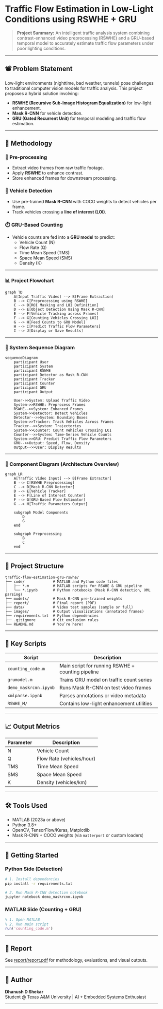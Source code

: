 
# Traffic Flow Estimation in Low-Light Conditions using RSWHE + GRU

> **Project Summary:** An intelligent traffic analysis system combining contrast-enhanced video preprocessing (RSWHE) and a GRU-based temporal model to accurately estimate traffic flow parameters under poor lighting conditions.

---

## 📽️ Problem Statement
Low-light environments (nighttime, bad weather, tunnels) pose challenges to traditional computer vision models for traffic analysis. This project proposes a hybrid solution involving:

- **RSWHE (Recursive Sub-Image Histogram Equalization)** for low-light enhancement.
- **Mask R-CNN** for vehicle detection.
- **GRU (Gated Recurrent Unit)** for temporal modeling and traffic flow estimation.

---

## 🧪 Methodology

### 🔧 Pre-processing
- Extract video frames from raw traffic footage.
- Apply **RSWHE** to enhance contrast.
- Store enhanced frames for downstream processing.

### 🚗 Vehicle Detection
- Use pre-trained **Mask R-CNN** with COCO weights to detect vehicles per frame.
- Track vehicles crossing a **line of interest (LOI)**.

### ⏱️ GRU-Based Counting
- Vehicle counts are fed into a **GRU model** to predict:
  - Vehicle Count (N)
  - Flow Rate (Q)
  - Time Mean Speed (TMS)
  - Space Mean Speed (SMS)
  - Density (K)

---

### 📊 Project Flowchart

```mermaid
graph TD
    A[Input Traffic Video] --> B[Frame Extraction]
    B --> C[Preprocessing using RSWHE]
    C --> D[ROI Masking and LOI Definition]
    D --> E[Object Detection Using Mask R-CNN]
    E --> F[Vehicle Tracking across Frames]
    F --> G[Counting Vehicles Crossing LOI]
    G --> H[Feed Counts to GRU Model]
    H --> I[Predict Traffic Flow Parameters]
    I --> J[Display or Save Results]
```

---

### 🔄 System Sequence Diagram

```mermaid
sequenceDiagram
    participant User
    participant System
    participant RSWHE
    participant Detector as Mask R-CNN
    participant Tracker
    participant Counter
    participant GRU
    participant Output

    User->>System: Upload Traffic Video
    System->>RSWHE: Preprocess Frames
    RSWHE-->>System: Enhanced Frames
    System->>Detector: Detect Vehicles
    Detector-->>System: Bounding Boxes
    System->>Tracker: Track Vehicles Across Frames
    Tracker-->>System: Trajectories
    System->>Counter: Count Vehicles Crossing LOI
    Counter-->>System: Time-Series Vehicle Counts
    System->>GRU: Predict Traffic Flow Parameters
    GRU-->>Output: Speed, Flow, Density
    Output-->>User: Display Results
```

---

### 🧩 Component Diagram (Architecture Overview)

```mermaid
graph LR
    A[Traffic Video Input] --> B[Frame Extractor]
    B --> C[RSWHE Preprocessing]
    C --> D[Mask R-CNN Detector]
    D --> E[Vehicle Tracker]
    E --> F[Line of Interest Counter]
    F --> G[GRU-Based Flow Estimator]
    G --> H[Traffic Parameters Output]

    subgraph Model Components
        D
        G
    end

    subgraph Preprocessing
        B
        C
    end
```

---

## 📁 Project Structure
```
traffic-flow-estimation-gru-rswhe/
├── code/             # MATLAB and Python code files
│   ├── *.m           # MATLAB scripts for RSWHE & GRU pipeline
│   └── *.ipynb       # Python notebooks (Mask R-CNN detection, XML parsing)
├── models/           # Mask R-CNN pre-trained weights
├── report/           # Final report (PDF)
├── data/             # Video test samples (sample or full)
├── images/           # Output visualizations (annotated frames)
├── requirements.txt  # Python dependencies
├── .gitignore        # Git exclusion rules
└── README.md         # You’re here!
```

---

## 📜 Key Scripts

| Script | Description |
|--------|-------------|
| `counting_code.m` | Main script for running RSWHE + counting pipeline |
| `grumodel.m` | Trains GRU model on traffic count series |
| `demo_maskrcnn.ipynb` | Runs Mask R-CNN on test video frames |
| `xmlparse.ipynb` | Parses annotations or video metadata |
| `RSWHE_M/` | Contains low-light enhancement utilities |

---

## 📈 Output Metrics

| Parameter | Description |
|----------|-------------|
| N        | Vehicle Count |
| Q        | Flow Rate (vehicles/hour) |
| TMS      | Time Mean Speed |
| SMS      | Space Mean Speed |
| K        | Density (vehicles/km) |

---

## 🛠️ Tools Used

- MATLAB (2023a or above)
- Python 3.8+
- OpenCV, TensorFlow/Keras, Matplotlib
- Mask R-CNN + COCO weights (via `matterport` or custom loaders)

---

## 🚀 Getting Started

### Python Side (Detection)

```bash
# 1. Install dependencies
pip install -r requirements.txt

# 2. Run Mask R-CNN detection notebook
jupyter notebook demo_maskrcnn.ipynb
```

### MATLAB Side (Counting + GRU)

```matlab
% 1. Open MATLAB
% 2. Run main script
run('counting_code.m')
```

---

## 📄 Report

See [report/report.pdf](report/report.pdf) for methodology, evaluations, and visual outputs.

---

## 🧠 Author

**Dhanush D Shekar**  
Student @ Texas A&M University | AI + Embedded Systems Enthusiast

---
